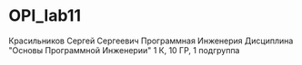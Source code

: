 # OPI_lab11
Красильников
Сергей
Сергеевич
Программная Инженерия
Дисциплина "Основы Программной Инженерии"
1 К, 10 ГР, 1 подгруппа
